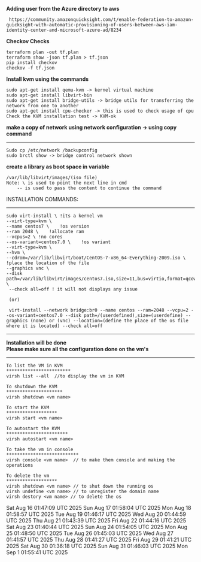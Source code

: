 **Adding user from the Azure directory to aws**
```
 https://community.amazonquicksight.com/t/enable-federation-to-amazon-quicksight-with-automatic-provisioning-of-users-between-aws-iam-identity-center-and-microsoft-azure-ad/8234 
```


**Checkov Checks**
```
terraform plan -out tf.plan
terraform show -json tf.plan > tf.json
pip install checkov
checkov -f tf.json

```

**Install kvm using the commands**
```
sudo apt-get install qemu-kvm -> kernel virtual machine
sudo apt-get install libvirt-bin
sudo apt-get install bridge-utils -> bridge utils for transferring the network from one to another
sudo apt-get install cpu-checker -> this is used to check usage of cpu
Check the KVM installation test -> KVM-ok
```

**make a copy of network using network configuration -> using copy command**
*************************************************************************
```
Sudo cp /etc/network /backupconfig
sudo brctl show -> bridge control network shown
```


**create a library as boot space in variable**
```
/var/lib/libvirt/images/(iso file)
Note: \ is used to point the next line in cmd 
	-- is used to pass the content to continue the command
```
	
	
INSTALLATION COMMANDS:
**********************************************
```
sudo virt-install \	!its a kernel vm
--virt-type=kvm \
--name centos7 \	!os version
--ram 2048 \	!allocate ram
--vcpus=2 \	!no cores
--os-variant=centos7.0 \	!os variant
--virt-type=kvm \	
--hvm \
--cdrom=/var/lib/libvirt/boot/CentOS-7-x86_64-Everything-2009.iso \ 	!place the location of the file
--graphics vnc \
--disk path=/var/lib/libvirt/images/centos7.iso,size=11,bus=virtio,format=qcow2 \
 --check all=off ! it will not displays any issue
 
 (or)

 virt-install --network bridge:br0 --name centos --ram=2048 --vcpu=2 --os-variant=centos7.0 --disk path=/(userdefined),size=(userdefine) --graphics (none) or (vnc) --location=(define the place of the os file where it is located) --check all=off
 ```
 
************************************************************ 
**Installation will be done				    
Please make sure all the configuration done on the vm's**
************************************************************
``` 
To list the VM in KVM
************************
virsh list --all  //to display the vm in KVM

To shutdown the KVM
*********************
virsh shutdown <vm name>

To start the KVM
*******************
virsh start <vm name>

To autostart the KVM
***********************
virsh autostart <vm name>

To take the vm in console
***************************
virsh console <vm name>  // to make them console and making the operations

To delete the vm 
*******************
virsh shutdown <vm name> // to shut down the running os
virsh undefine <vm name> // to unregister the domain name
virsh destory <vm name> // to delete the os
```
Sat Aug 16 01:47:09 UTC 2025
Sun Aug 17 01:58:04 UTC 2025
Mon Aug 18 01:58:57 UTC 2025
Tue Aug 19 01:46:17 UTC 2025
Wed Aug 20 01:44:59 UTC 2025
Thu Aug 21 01:43:39 UTC 2025
Fri Aug 22 01:44:16 UTC 2025
Sat Aug 23 01:40:44 UTC 2025
Sun Aug 24 01:54:05 UTC 2025
Mon Aug 25 01:48:50 UTC 2025
Tue Aug 26 01:45:03 UTC 2025
Wed Aug 27 01:41:57 UTC 2025
Thu Aug 28 01:41:27 UTC 2025
Fri Aug 29 01:41:21 UTC 2025
Sat Aug 30 01:36:18 UTC 2025
Sun Aug 31 01:46:03 UTC 2025
Mon Sep  1 01:55:41 UTC 2025
